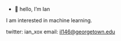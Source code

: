 - 👋 hello, I’m Ian

I am interested in machine learning. 

twitter: ian_xox
email: il146@georgetown.edu

